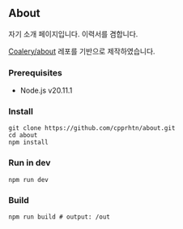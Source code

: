 ## About

자기 소개 페이지입니다. 이력서를 겸합니다.

[Coalery/about](https://github.com/Coalery/about.git) 레포를 기반으로 제작하였습니다.

### Prerequisites

- Node.js v20.11.1

### Install

```shell
git clone https://github.com/cpprhtn/about.git
cd about
npm install
```

### Run in dev

```shell
npm run dev
```

### Build

```shell
npm run build # output: /out
```

